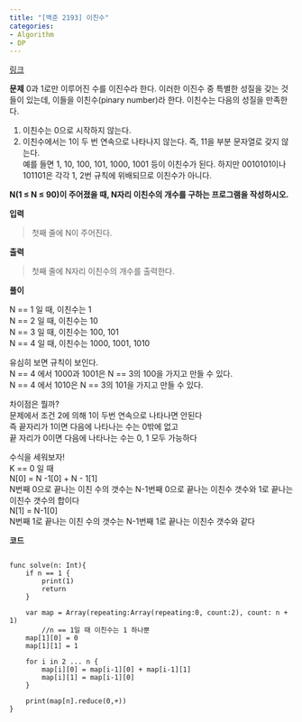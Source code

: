 ```yaml
---
title: "[백준 2193] 이친수"
categories:
- Algorithm
- DP
---
```


[링크](https://www.acmicpc.net/problem/2193)

**문제**
0과 1로만 이루어진 수를 이진수라 한다. 이러한 이진수 중 특별한 성질을 갖는 것들이 있는데, 이들을 이친수(pinary number)라 한다. 이친수는 다음의 성질을 만족한다.<br>
1. 이친수는 0으로 시작하지 않는다.<br>
1. 이친수에서는 1이 두 번 연속으로 나타나지 않는다. 즉, 11을 부분 문자열로 갖지 않는다.<br>
예를 들면 1, 10, 100, 101, 1000, 1001 등이 이친수가 된다. 하지만 0010101이나 101101은 각각 1, 2번 규칙에 위배되므로 이친수가 아니다.<br>

**N(1 ≤ N ≤ 90)이 주어졌을 때, N자리 이친수의 개수를 구하는 프로그램을 작성하시오.**<br>

**입력**<br>
>첫째 줄에 N이 주어진다.<br>

**출력**<br>
> 첫째 줄에 N자리 이친수의 개수를 출력한다.<br>

**풀이** <br>

N == 1 일 때, 이친수는 1 <br>
N == 2 일 때, 이친수는 10 <br>
N == 3 일 때, 이친수는 100, 101 <br>
N == 4 일 때, 이친수는 1000, 1001, 1010 <br>

유심히 보면 규칙이 보인다. <br>
N == 4 에서 1000과 1001은 N == 3의 100을 가지고 만들 수 있다. <br>
N == 4 에서 1010은 N == 3의 101을 가지고 만들 수 있다. <br>

차이점은 뭘까? <br>
문제에서 조건 2에 의해 1이 두번 연속으로 나타나면 안된다<br>
즉 끝자리가 1이면 다음에 나타나는 수는 0밖에 없고<br>
끝 자리가 0이면 다음에 나타나는 수는 0, 1 모두 가능하다 <br>

수식을 세워보자!<br>
K == 0 일 때<br>
N[0] = N -1[0] + N - 1[1] <br>
N번째 0으로 끝나는 이친 수의 갯수는 N-1번째 0으로 끝나는 이친수 갯수와 1로 끝나는 이친수 갯수의 합이다<br>
N[1] = N-1[0]<br>
N번째 1로 끝나는 이친 수의 갯수는 N-1번째 1로 끝나는 이친수 갯수와 같다<br>
		
**코드** <br>
```

func solve(n: Int){
    if n == 1 {
        print(1)
        return
    }
    
    var map = Array(repeating:Array(repeating:0, count:2), count: n + 1)
		//n == 1일 때 이친수는 1 하나뿐
    map[1][0] = 0 
    map[1][1] = 1
    
    for i in 2 ... n {
        map[i][0] = map[i-1][0] + map[i-1][1]
        map[i][1] = map[i-1][0]
    }
    
    print(map[n].reduce(0,+))
}
```
